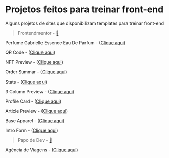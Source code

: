 # Projetos feitos para treinar front-end

Alguns projetos de sites que disponibilizam templates para treinar front-end

> Frontendmentor - [🔗](https://www.frontendmentor.io/)

  Perfume Gabrielle Essence Eau De Parfum - ([Clique aqui](https://deivisondelmiro.github.io/projetos-para-treino/frontendmentor/iniciante/01-product-preview-card-component/index.html))

  QR Code - ([Clique aqui](https://deivisondelmiro.github.io/projetos-para-treino/frontendmentor/iniciante/02-qr-code-component/))

  NFT Preview - ([Clique aqui](https://deivisondelmiro.github.io/projetos-para-treino/frontendmentor/iniciante/03-nft-preview-card-component/))

  Order Summar - ([Clique aqui](https://deivisondelmiro.github.io/projetos-para-treino/frontendmentor/iniciante/04-order-summary-component/))

  Stats - ([Clique aqui](https://deivisondelmiro.github.io/projetos-para-treino/frontendmentor/iniciante/05-stats-preview-card-component))

  3 Column Preview - ([Clique aqui](https://deivisondelmiro.github.io/projetos-para-treino/frontendmentor/iniciante/06-3-column-preview-card-component))

  Profile Card - ([Clique aqui](https://deivisondelmiro.github.io/projetos-para-treino/frontendmentor/iniciante/07-profile-card-component))

  Article Preview - ([Clique aqui](https://deivisondelmiro.github.io/projetos-para-treino/frontendmentor/iniciante/09-article-preview-component-master))

  Base Apparel - ([Clique aqui](https://deivisondelmiro.github.io/projetos-para-treino/frontendmentor/iniciante/10-base-apparel-coming-soon-master))

  Intro Form - ([Clique aqui](https://deivisondelmiro.github.io/projetos-para-treino/frontendmentor/iniciante/11-intro-component-with-signup-form-master))

> Papo de Dev - [🔗](https://www.youtube.com/channel/UCRhKK6VrISnIWPJjYxBPKnA)

  Agência de Viagens - ([Clique aqui](https://deivisondelmiro.github.io/projetos-para-treino/papodev/01-agencia-viagens/index.html))
